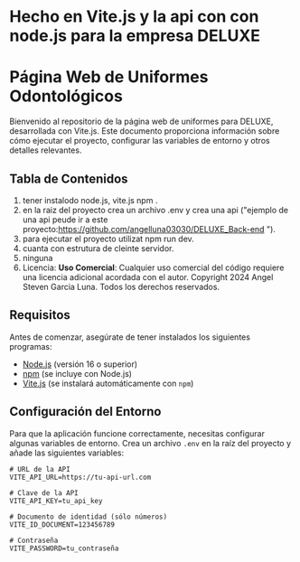 # Hecho en Vite.js y la api con con node.js para la empresa DELUXE
# Página Web de Uniformes Odontológicos

Bienvenido al repositorio de la página web de uniformes para DELUXE, desarrollada con Vite.js. Este documento proporciona información sobre cómo ejecutar el proyecto, configurar las variables de entorno y otros detalles relevantes.

## Tabla de Contenidos

1. tener instalodo node.js, vite.js npm .
2. en la raiz del proyecto crea un archivo .env y crea una api ("ejemplo de una api peude ir a este proyecto:https://github.com/angelluna03030/DELUXE_Back-end "). 
3. para ejecutar el proyecto utilizat npm run dev. 
4. cuanta con estrutura de cleinte servidor.
5. ninguna 
6. Licencia: **Uso Comercial**: Cualquier uso comercial del código requiere una licencia adicional acordada con el autor. Copyright 2024 Angel Steven Garcia Luna. Todos los derechos reservados.

## Requisitos

Antes de comenzar, asegúrate de tener instalados los siguientes programas:

- [Node.js](https://nodejs.org/) (versión 16 o superior)
- [npm](https://www.npmjs.com/) (se incluye con Node.js)
- [Vite.js](https://vitejs.dev/) (se instalará automáticamente con `npm`)

## Configuración del Entorno

Para que la aplicación funcione correctamente, necesitas configurar algunas variables de entorno. Crea un archivo `.env` en la raíz del proyecto y añade las siguientes variables:

```dotenv
# URL de la API
VITE_API_URL=https://tu-api-url.com

# Clave de la API
VITE_API_KEY=tu_api_key

# Documento de identidad (sólo números)
VITE_ID_DOCUMENT=123456789

# Contraseña
VITE_PASSWORD=tu_contraseña
